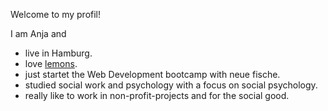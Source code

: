 Welcome to my profil!

I am Anja and
- live in Hamburg.
- love [lemons](https://www.tastingtable.com/img/gallery/31-types-of-lemons-and-what-makes-them-unique/intro-1656086555.webp).
- just startet the Web Development bootcamp with neue fische.
- studied social work and psychology with a focus on social psychology. 
- really like to work in non-profit-projects and for the social good.


